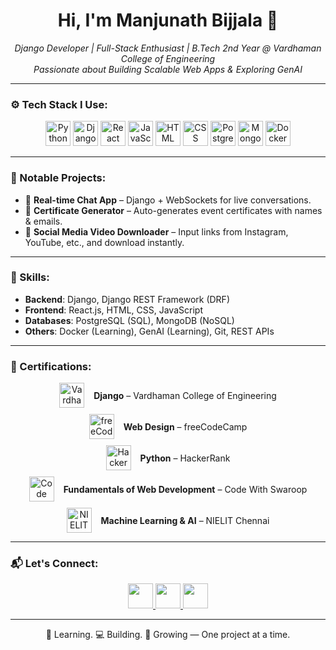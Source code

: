 <h1 align="center">Hi, I'm Manjunath Bijjala 👋</h1>

<p align="center">
  <i>Django Developer | Full-Stack Enthusiast | B.Tech 2nd Year @ Vardhaman College of Engineering</i><br>
  <i>Passionate about Building Scalable Web Apps & Exploring GenAI</i>
</p>

---

### ⚙️ Tech Stack I Use:
<p align="center">
  <img src="https://cdn.jsdelivr.net/gh/devicons/devicon/icons/python/python-original.svg" height="40" title="Python"/>
  <img src="https://cdn.jsdelivr.net/gh/devicons/devicon/icons/django/django-plain.svg" height="40" title="Django"/>
  <img src="https://cdn.jsdelivr.net/gh/devicons/devicon/icons/react/react-original.svg" height="40" title="React"/>
  <img src="https://cdn.jsdelivr.net/gh/devicons/devicon/icons/javascript/javascript-original.svg" height="40" title="JavaScript"/>
  <img src="https://cdn.jsdelivr.net/gh/devicons/devicon/icons/html5/html5-original.svg" height="40" title="HTML"/>
  <img src="https://cdn.jsdelivr.net/gh/devicons/devicon/icons/css3/css3-original.svg" height="40" title="CSS"/>
  <img src="https://cdn.jsdelivr.net/gh/devicons/devicon/icons/postgresql/postgresql-original.svg" height="40" title="PostgreSQL"/>
  <img src="https://cdn.jsdelivr.net/gh/devicons/devicon/icons/mongodb/mongodb-original.svg" height="40" title="MongoDB"/>
  <img src="https://cdn.jsdelivr.net/gh/devicons/devicon/icons/docker/docker-original.svg" height="40" title="Docker"/>
</p>

---

### 🚀 Notable Projects:
- 💬 **Real-time Chat App** – Django + WebSockets for live conversations.
- 🧾 **Certificate Generator** – Auto-generates event certificates with names & emails.
- 🎥 **Social Media Video Downloader** – Input links from Instagram, YouTube, etc., and download instantly.


---

### 🔧 Skills:
- **Backend**: Django, Django REST Framework (DRF)
- **Frontend**: React.js, HTML, CSS, JavaScript
- **Databases**: PostgreSQL (SQL), MongoDB (NoSQL)
- **Others**: Docker (Learning), GenAI (Learning), Git, REST APIs

---

### 📜 Certifications:

<div align="center">

<!-- Django - Vardhaman College -->
<div style="display: flex; align-items: center; justify-content: center; margin-bottom: 10px;">
  <img src="https://vardhaman.org/wp-content/uploads/2021/06/vardhaman-logo.png" height="40" alt="Vardhaman" />
  <span style="margin-left: 15px;"><b>Django</b> – Vardhaman College of Engineering</span>
</div>

<!-- Web Design - freeCodeCamp -->
<div style="display: flex; align-items: center; justify-content: center; margin-bottom: 10px;">
  <img src="https://design-style-guide.freecodecamp.org/downloads/fcc_primary_small.jpg" height="40" alt="freeCodeCamp" />
  <span style="margin-left: 15px;"><b>Web Design</b> – freeCodeCamp</span>
</div>

<!-- Python - HackerRank -->
<div style="display: flex; align-items: center; justify-content: center; margin-bottom: 10px;">
  <img src="https://upload.wikimedia.org/wikipedia/commons/6/65/HackerRank_logo.png" height="40" alt="HackerRank" />
  <span style="margin-left: 15px;"><b>Python</b> – HackerRank</span>
</div>

<!-- Web Dev - Code With Swaroop -->
<div style="display: flex; align-items: center; justify-content: center; margin-bottom: 10px;">
  <img src="https://yt3.googleusercontent.com/ytc/AOPolaRy4d5g4ovYP1RLmZ2vVuFbQF0l3VDgJvRJto5z=s176-c-k-c0x00ffffff-no-rj" height="40" alt="Code With Swaroop" />
  <span style="margin-left: 15px;"><b>Fundamentals of Web Development</b> – Code With Swaroop</span>
</div>

<!-- AI & ML - NIELIT -->
<div style="display: flex; align-items: center; justify-content: center; margin-bottom: 10px;">
  <img src="https://www.nielit.gov.in/themes/nielit/images/logo.png" height="40" alt="NIELIT" />
  <span style="margin-left: 15px;"><b>Machine Learning & AI</b> – NIELIT Chennai</span>
</div>

</div>


---

### 📬 Let's Connect:
<p align="center">
  <a href="https://www.linkedin.com/in/bijjala-manjunath-9a050a279/" target="_blank">
    <img src="https://cdn.jsdelivr.net/gh/devicons/devicon/icons/linkedin/linkedin-original.svg" height="40" />
  </a>
  <a href="mailto:manjunathbijjala@gmail.com" target="_blank">
    <img src="https://w7.pngwing.com/pngs/799/918/png-transparent-mail-google-gmail-google-s-logo-icon-thumbnail.png" height="40" />
  </a>
  <a href="https://github.com/Manjunath4518" target="_blank">
    <img src="https://cdn.jsdelivr.net/gh/devicons/devicon/icons/github/github-original.svg" height="40" />
  </a>
</p>

---

<p align="center">🧠 Learning. 💻 Building. 🚀 Growing — One project at a time.</p>
